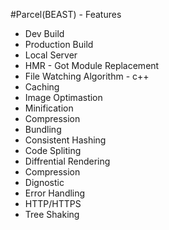 #Parcel(BEAST) - Features

- Dev Build
- Production Build
- Local Server
- HMR - Got Module Replacement
- File Watching Algorithm - c++
- Caching
- Image Optimastion
- Minification
- Compression
- Bundling
- Consistent Hashing
- Code Spliting
- Diffrential Rendering
- Compression
- Dignostic
- Error Handling
- HTTP/HTTPS
- Tree Shaking

